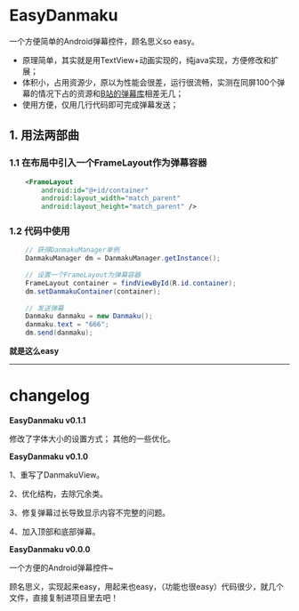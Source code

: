 # EasyDanmaku
一个方便简单的Android弹幕控件，顾名思义so easy。

- 原理简单，其实就是用TextView+动画实现的，纯java实现，方便修改和扩展；
- 体积小，占用资源少，原以为性能会很差，运行很流畅，实测在同屏100个弹幕的情况下占的资源和[B站的弹幕库](https://github.com/bilibili/DanmakuFlameMaster)相差无几；
- 使用方便，仅用几行代码即可完成弹幕发送；

## 1. 用法两部曲
### 1.1 在布局中引入一个FrameLayout作为弹幕容器
```xml
    <FrameLayout
        android:id="@+id/container"
        android:layout_width="match_parent"
        android:layout_height="match_parent" />
```

### 1.2 代码中使用
```java
    // 获得DanmakuManager单例
    DanmakuManager dm = DanmakuManager.getInstance();
    
    // 设置一个FrameLayout为弹幕容器
    FrameLayout container = findViewById(R.id.container);
    dm.setDanmakuContainer(container);
   
    // 发送弹幕
    Danmaku danmaku = new Danmaku();
    danmaku.text = "666"; 
    dm.send(danmaku);
```

**就是这么easy**

---

# changelog

**EasyDanmaku v0.1.1**

修改了字体大小的设置方式；
其他的一些优化。


**EasyDanmaku v0.1.0**

1、重写了DanmakuView。

2、优化结构，去除冗余类。

3、修复弹幕过长导致显示内容不完整的问题。

4、加入顶部和底部弹幕。


**EasyDanmaku v0.0.0**

一个方便的Android弹幕控件~

顾名思义，实现起来easy，用起来也easy，（功能也很easy）代码很少，就几个文件，直接复制进项目里去吧！

